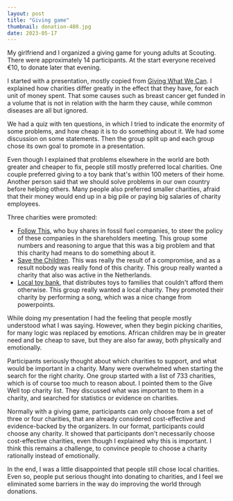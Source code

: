 ```yaml
---
layout: post
title: "Giving game"
thumbnail: donation-480.jpg
date: 2023-05-17
---
```


My girlfriend and I organized a giving game for young adults at Scouting. There were approximately 14 participants. At the start everyone received €10, to donate later that evening.

I started with a presentation, mostly copied from [Giving What We Can](https://www.givingwhatwecan.org/events/guides/giving-games). I explained how charities differ greatly in the effect that they have, for each unit of money spent. That some causes such as breast cancer get funded in a volume that is not in relation with the harm they cause, while common diseases are all but ignored.

We had a quiz with ten questions, in which I tried to indicate the enormity of some problems, and how cheap it is to do something about it. We had some discussion on some statements. Then the group split up and each group chose its own goal to promote in a presentation. 

Even though I explained that problems elsewhere in the world are both greater and cheaper to fix, people still mostly preferred local charities. One couple preferred giving to a toy bank that's within 100 meters of their home. Another person said that we should solve problems in our own country before helping others. Many people also preferred smaller charities, afraid that their money would end up in a big pile or paying big salaries of charity employees.

Three charities were promoted:
* [Follow This](https://www.follow-this.org/), who buy shares in fossil fuel companies, to steer the policy of these companies in the shareholders meeting. This group some numbers and reasoning to argue that this was a big problem and that this charity had means to do something about it.
* [Save the Children](https://www.savethechildren.nl/). This was really the result of a compromise, and as a result nobody was really fond of this charity. This group really wanted a charity that also was active in the Netherlands.
* [Local toy bank](https://www.speelgoedbankhaarlem.nl/), that distributes toys to families that couldn't afford them otherwise. This group really wanted a local charity. They promoted their charity by performing a song, which was a nice change from powerpoints.

While doing my presentation I had the feeling that people mostly understood what I was saying. However, when they begin picking charities, for many logic was replaced by emotions. African children may be in greater need and be cheap to save, but they are also far away, both physically and emotionally.

Participants seriously thought about which charities to support, and what would be important in a charity. Many were overwhelmed when starting the search for the right charity. One group started with a list of 733 charities, which is of course too much to reason about. I pointed them to the Give Well top charity list. They discussed what was important to them in a charity, and searched for statistics or evidence on charities.

Normally with a giving game, participants can only choose from a set of three or four charities, that are already considered cost-effective and evidence-backed by the organizers. In our format, participants could choose any charity. It showed that participants don't necessarily choose cost-effective charities, even though I explained why this is important. I think this remains a challenge, to convince people to choose a charity rationally instead of emotionally.

In the end, I was a little disappointed that people still chose local charities. Even so, people put serious thought into donating to charities, and I feel we eliminated some barriers in the way do improving the world through donations.
